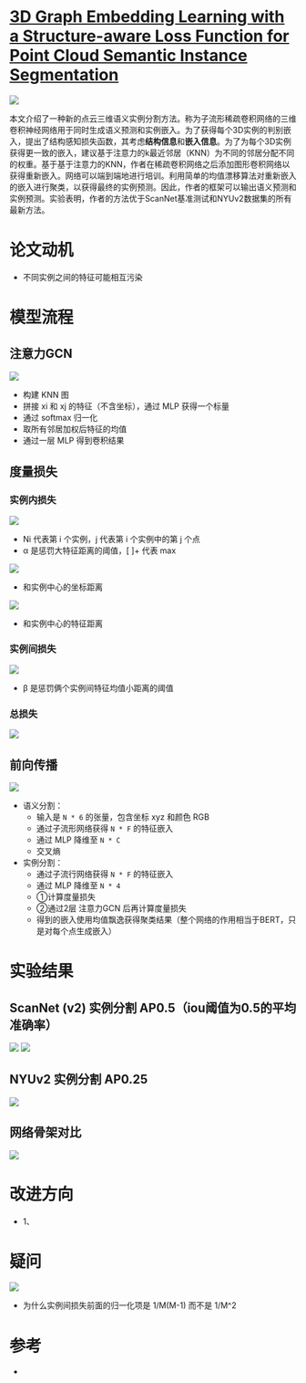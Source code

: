 # [3D Graph Embedding Learning with a Structure-aware Loss Function for Point Cloud Semantic Instance Segmentation](https://arxiv.org/pdf/1902.05247.pdf)
![](介绍.png)

本文介绍了一种新的点云三维语义实例分割方法。称为子流形稀疏卷积网络的三维卷积神经网络用于同时生成语义预测和实例嵌入。为了获得每个3D实例的判别嵌入，提出了结构感知损失函数，其考虑**结构信息**和**嵌入信息**。为了为每个3D实例获得更一致的嵌入，建议基于注意力的k最近邻居（KNN）为不同的邻居分配不同的权重。基于基于注意力的KNN，作者在稀疏卷积网络之后添加图形卷积网络以获得重新嵌入。网络可以端到端地进行培训。利用简单的均值漂移算法对重新嵌入的嵌入进行聚类，以获得最终的实例预测。因此，作者的框架可以输出语义预测和实例预测。实验表明，作者的方法优于ScanNet基准测试和NYUv2数据集的所有最新方法。

# 论文动机
- 不同实例之间的特征可能相互污染
# 模型流程
## 注意力GCN
![](注意力卷积.png)
- 构建 KNN 图
- 拼接 xi 和 xj 的特征（不含坐标），通过 MLP 获得一个标量
- 通过 softmax 归一化
- 取所有邻居加权后特征的均值
- 通过一层 MLP 得到卷积结果
## 度量损失
### 实例内损失
![](公式1.png)
- Ni 代表第 i 个实例，j 代表第 i 个实例中的第 j 个点
- α 是惩罚大特征距离的阈值，[ ]+ 代表 max

![](公式2.png)
- 和实例中心的坐标距离

![](公式3.png)
- 和实例中心的特征距离
### 实例间损失
![](公式4.png)
- β 是惩罚俩个实例间特征均值小距离的阈值
### 总损失
![](公式5.png)
## 前向传播
![](模型.png)
- 语义分割：
  - 输入是 `N * 6` 的张量，包含坐标 xyz 和颜色 RGB
  - 通过子流形网络获得 `N * F` 的特征嵌入
  - 通过 MLP 降维至 `N * C`
  - 交叉熵
- 实例分割：
  - 通过子流行网络获得 `N * F` 的特征嵌入
  - 通过 MLP 降维至 `N * 4`
  - ①计算度量损失
  - ②通过2层 注意力GCN 后再计算度量损失
  - 得到的嵌入使用均值飘逸获得聚类结果（整个网络的作用相当于BERT，只是对每个点生成嵌入）
# 实验结果
## ScanNet (v2) 实例分割 AP0.5（iou阈值为0.5的平均准确率）
![](可视化.png)
![](实验1.png)
## NYUv2 实例分割 AP0.25
![](实验2.png)
## 网络骨架对比
![](实验3.png)
# 改进方向
- 1、
# 疑问
![](公式5.png)
- 为什么实例间损失前面的归一化项是 1/M(M-1) 而不是 1/M^2
# 参考
- 
